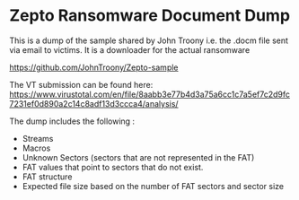 # Zepto Ransomware Document Dump
This is a dump of the sample shared by John Troony i.e. the .docm file sent via email to victims. It is a downloader for the actual ransomware

https://github.com/JohnTroony/Zepto-sample
 
The VT submission can be found here: 
https://www.virustotal.com/en/file/8aabb3e77b4d3a75a6cc1c7a5ef7c2d9fc7231ef0d890a2c14c8adf13d3ccca4/analysis/

The dump includes the following : 
- Streams
- Macros
- Unknown Sectors (sectors that are not represented in the FAT)
- FAT values that point to sectors that do not exist.
- FAT structure
- Expected file size based on the number of FAT sectors and sector size

